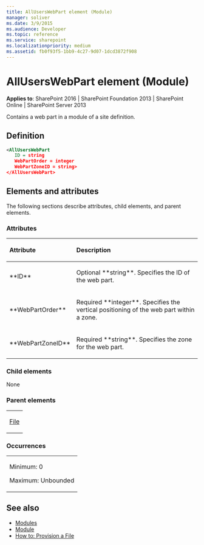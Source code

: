 ```yaml
---
title: AllUsersWebPart element (Module)
manager: soliver
ms.date: 3/9/2015
ms.audience: Developer
ms.topic: reference
ms.service: sharepoint
ms.localizationpriority: medium
ms.assetid: fb0f93f5-1bb9-4c27-9d07-1dcd3872f908
---
```


# AllUsersWebPart element (Module)

**Applies to**: SharePoint 2016 | SharePoint Foundation 2013 | SharePoint Online | SharePoint Server 2013

Contains a web part in a module of a site definition.

## Definition

```XML
<AllUsersWebPart 
   ID = string 
   WebPartOrder = integer 
   WebPartZoneID = string>
</AllUsersWebPart>
```

## Elements and attributes

The following sections describe attributes, child elements, and parent elements.

### Attributes

<table>
<colgroup>
<col width="20%" />
<col width="80%" />
</colgroup>
<thead>
<tr class="header">
<th align="left"><p>Attribute</p></th>
<th align="left"><p>Description</p></th>
</tr>
</thead>
<tbody>
<tr class="odd">
<td align="left"><p>**ID**</p></td>
<td align="left"><p>Optional **string**. Specifies the ID of the web part.</p></td>
</tr>
<tr class="even">
<td align="left"><p>**WebPartOrder**</p></td>
<td align="left"><p>Required **integer**. Specifies the vertical positioning of the web part within a zone.</p></td>
</tr>
<tr class="odd">
<td align="left"><p>**WebPartZoneID**</p></td>
<td align="left"><p>Required **string**. Specifies the zone for the web part.</p></td>
</tr>
</tbody>
</table>

### Child elements

None

### Parent elements

<table>
<colgroup>
<col width="100%" />
</colgroup>
<tbody>
<tr class="odd">
<td align="left"><p><a href="file-element-module.md">File</a></p></td>
</tr>
</tbody>
</table>

### Occurrences

<table>
<colgroup>
<col width="100%" />
</colgroup>
<tbody>
<tr class="odd">
<td align="left"><p>Minimum: 0</p>
<p>Maximum: Unbounded</p></td>
</tr>
</tbody>
</table>


## See also

- [Modules](modules.md)
- [Module](https://msdn.microsoft.com/library/e5eeed6e-d785-496d-82b5-08d153588045(Office.15).aspx)
- [How to: Provision a File](https://msdn.microsoft.com/library/438d5a75-7f39-4fa9-a365-d86e8ba967b6(Office.15).aspx)








